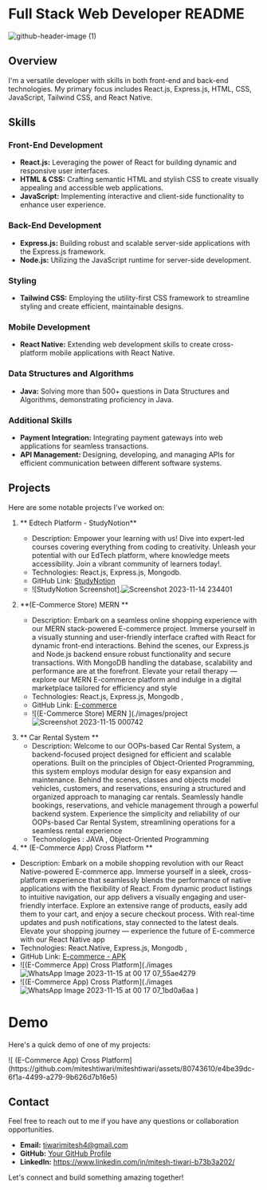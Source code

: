 # Full Stack Web Developer README
![github-header-image (1)](https://github.com/miteshtiwari/miteshtiwari/assets/80743610/b857a2a3-bc91-412d-9498-ad7568723f20)

## Overview

 I'm a versatile developer with skills in both front-end and back-end technologies. My primary focus includes React.js, Express.js, HTML, CSS, JavaScript, Tailwind CSS, and React Native.

## Skills

### Front-End Development
- **React.js:** Leveraging the power of React for building dynamic and responsive user interfaces.
- **HTML & CSS:** Crafting semantic HTML and stylish CSS to create visually appealing and accessible web applications.
- **JavaScript:** Implementing interactive and client-side functionality to enhance user experience.

### Back-End Development
- **Express.js:** Building robust and scalable server-side applications with the Express.js framework.
- **Node.js:** Utilizing the JavaScript runtime for server-side development.
  
### Styling
- **Tailwind CSS:** Employing the utility-first CSS framework to streamline styling and create efficient, maintainable designs.

### Mobile Development
- **React Native:** Extending web development skills to create cross-platform mobile applications with React Native.

### Data Structures and Algorithms
- **Java:** Solving more than 500+ questions in Data Structures and Algorithms, demonstrating proficiency in Java.

### Additional Skills
- **Payment Integration:** Integrating payment gateways into web applications for seamless transactions.
- **API Management:** Designing, developing, and managing APIs for efficient communication between different software systems.

## Projects

Here are some notable projects I've worked on:

1. ** Edtech Platform - StudyNotion**
   - Description: Empower your learning with us! Dive into expert-led courses covering everything from coding to creativity. Unleash your potential with our EdTech platform, where knowledge meets accessibility. Join a vibrant community of learners today!.
   - Technologies: React.js, Express.js, Mongodb. 
   - GitHub Link: [StudyNotion](https://github.com/miteshtiwari/StudyNotion)
   - ![StudyNotion Screenshot].![Screenshot 2023-11-14 234401](https://github.com/miteshtiwari/miteshtiwari/assets/80743610/c681eeb0-3459-4aec-b1e2-faf049c47ec6) 


2. **(E-Commerce Store) MERN **
   - Description: Embark on a seamless online shopping experience with our MERN stack-powered E-commerce project. Immerse yourself in a visually stunning and user-friendly interface crafted with React for dynamic front-end interactions. Behind the scenes, our Express.js and Node.js backend ensure robust functionality and secure transactions. With MongoDB handling the database, scalability and performance are at the forefront. Elevate your retail therapy — explore our MERN E-commerce platform and indulge in a digital marketplace tailored for efficiency and style
   - Technologies: React.js, Express.js, Mongodb , 
   - GitHub Link: [E-commerce](https://github.com/miteshtiwari/E-commerce)
   - ![(E-Commerce Store) MERN ](./images/project![Screenshot 2023-11-15 000742](https://github.com/miteshtiwari/miteshtiwari/assets/80743610/0e97b3e7-7cde-4dd4-8ab8-4fab17412b1b)
 <!-- Add a screenshot of your project -->

3. ** Car Rental System **
   - Description: Welcome to our OOPs-based Car Rental System, a backend-focused project designed for efficient and scalable operations. Built on the principles of Object-Oriented Programming, this system employs modular design for easy expansion and maintenance. Behind the scenes, classes and objects model vehicles, customers, and reservations, ensuring a structured and organized approach to managing car rentals. Seamlessly handle bookings, reservations, and vehicle management through a powerful backend system. Experience the simplicity and reliability of our OOPs-based Car Rental System, streamlining operations for a seamless rental experience
   - Techonologies : JAVA , Object-Oriented Programming
4. ** (E-Commerce App) Cross Platform **
  - Description: Embark on a mobile shopping revolution with our React Native-powered E-commerce app. Immerse yourself in a sleek, cross-platform experience that seamlessly blends the performance of native applications with the flexibility of React. From dynamic product listings to intuitive navigation, our app delivers a visually engaging and user-friendly interface. Explore an extensive range of products, easily add them to your cart, and enjoy a secure checkout process. With real-time updates and push notifications, stay connected to the latest deals. Elevate your shopping journey — experience the future of E-commerce with our React Native app
  -  Technologies: React.Native, Express.js, Mongodb ,
  -  GitHub Link: [E-commerce - APK ](https://github.com/miteshtiwari/E-commerce-ReactNative--APK)
  -   ![(E-Commerce App) Cross Platform](./images![WhatsApp Image 2023-11-15 at 00 17 07_55ae4279](https://github.com/miteshtiwari/miteshtiwari/assets/80743610/579fcbcf-97a1-4830-a6d2-786ff576c758)
  -    ![(E-Commerce App) Cross Platform](./images![WhatsApp Image 2023-11-15 at 00 17 07_1bd0a6aa](https://github.com/miteshtiwari/miteshtiwari/assets/80743610/ca3ba59b-5f73-4dd9-90a1-1163aaaadc8b)
)
  # Demo

Here's a quick demo of one of my projects:


<!-- Add an animated GIF of your project -->![ (E-Commerce App) Cross Platform](https://github.com/miteshtiwari/miteshtiwari/assets/80743610/e4be39dc-6f1a-4499-a279-9b626d7b16e5)



## Contact

Feel free to reach out to me if you have any questions or collaboration opportunities.

- **Email:** tiwarimitesh4@gmail.com
- **GitHub:** [Your GitHub Profile](https://github.com/miteshtiwari)
- **LinkedIn:** https://www.linkedin.com/in/mitesh-tiwari-b73b3a202/

Let's connect and build something amazing together!
